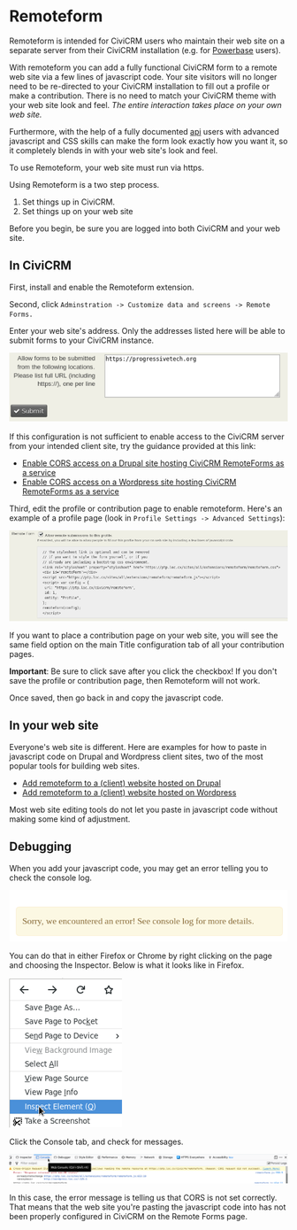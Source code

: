 # Remoteform

Remoteform is intended for CiviCRM users who maintain their web site on a
separate server from their CiviCRM installation (e.g. for
[Powerbase](https://ourpowerbase.net/) users).

With remoteform you can add a fully functional CiviCRM form to a remote web
site via a few lines of javascript code. Your site visitors will no longer need
to be re-directed to your CiviCRM installation to fill out a profile or make a
contribution. There is no need to match your CiviCRM theme with your web site
look and feel. *The entire interaction takes place on your own web site.*

Furthermore, with the help of a fully documented [api](api.md) users with
advanced javascript and CSS skills can make the form look exactly how you want
it, so it completely blends in with your web site's look and feel.

To use Remoteform, your web site must run via https.

Using Remoteform is a two step process.

1. Set things up in CiviCRM.
2. Set things up on your web site

Before you begin, be sure you are logged into both CiviCRM and your web site.

## In CiviCRM

First, install and enable the Remoteform extension.

Second, click `Adminstration -> Customize data and screens -> Remote Forms.`

Enter your web site's address. Only the addresses listed here will be able to
submit forms to your CiviCRM instance.

![Choose URLs to allow](/images/cors-configuration.png)

If this configuration is not sufficient to enable access to the CiviCRM server 
from your intended client site, try the guidance provided at this link:

 * [Enable CORS access on a Drupal site hosting CiviCRM RemoteForms as a service](drupal_server.md)
 * [Enable CORS access on a Wordpress site hosting CiviCRM RemoteForms as a service](wordpress_server.md)

Third, edit the profile or contribution page to enable remoteform. Here's an
example of a profile page (look in `Profile Settings -> Advanced Settings`):

![Enable remoteform for a contribution](/images/profile-enable.png)

If you want to place a contribution page on your web site, you will see the
same field option on the main Title configuration tab of all your contribution
pages.

**Important**: Be sure to click save after you click the checkbox! If you don't
save the profile or contribution page, then Remoteform will not work.

Once saved, then go back in and copy the javascript code.

## In your web site

Everyone's web site is different. Here are examples for how to paste in
javascript code on Drupal and Wordpress client sites, two of the most 
popular tools for building web sites.

 * [Add remoteform to a (client) website hosted on Drupal](drupal_website.md)
 * [Add remoteform to a (client) website hosted on Wordpress](wordpress_website.md)

Most web site editing tools do not let you paste in javascript code without
making some kind of adjustment.

## Debugging

When you add your javascript code, you may get an error telling you to check the console log.

![Check console log](/images/check-console-log.png)

You can do that in either Firefox or Chrome by right clicking on the page and choosing the Inspector. Below is what it looks like in Firefox.

![Right click to inspect](/images/right-click-inspect.png)

Click the Console tab, and check for messages.

![Check console log](/images/debug-console.png)

In this case, the error message is telling us that CORS is not set correctly.
That means that the web site you're pasting the javascript code into has not been
properly configured in CiviCRM on the Remote Forms page.


